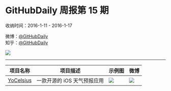 # GitHubDaily 周报第 15 期

收纳时间：2016-1-11 - 2016-1-17

微博：[@GitHubDaily](https://weibo.com/GitHubDaily)    
知乎：[@GitHubDaily](https://www.zhihu.com/people/githubdaily)

![](https://raw.githubusercontent.com/GitHubDaily/GitHubDaily/master/assets/weixin.png)

---

项目名称 | 项目描述 | 示例图 | 微博
--- | --- | --- | ---
[YoCelsius](status.github_url) | 一款开源的 iOS 天气预报应用 | ![](http://ww1.sinaimg.cn/large/006fiYtfgw1ezy3rfi3fmg309j0h1npd.gif) | [![](https://raw.githubusercontent.com/GitHubDaily/GitHubDaily/master/assets/sina_logo.png)](https://weibo.com/5722964389/DcY56khSy)
